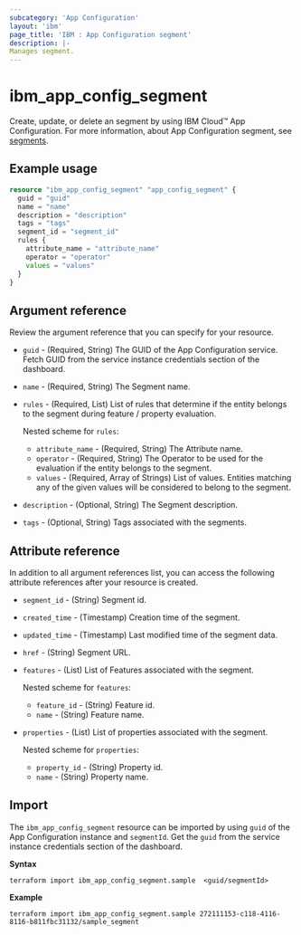 ```yaml
---
subcategory: 'App Configuration'
layout: 'ibm'
page_title: 'IBM : App Configuration segment'
description: |-
Manages segment.
---
```


# ibm_app_config_segment

Create, update, or delete an segment by using IBM Cloud™ App Configuration. For more information, about App Configuration segment, see [segments](https://cloud.ibm.com/docs/app-configuration?topic=app-configuration-ac-segments).

## Example usage

```terraform
resource "ibm_app_config_segment" "app_config_segment" {
  guid = "guid"
  name = "name"
  description = "description"
  tags = "tags"
  segment_id = "segment_id"
  rules {
    attribute_name = "attribute_name"
    operator = "operator"
    values = "values"
  }
}
```

## Argument reference

Review the argument reference that you can specify for your resource. 

- `guid` - (Required, String) The GUID of the App Configuration service. Fetch GUID from the service instance credentials section of the dashboard.
- `name` - (Required, String) The Segment name.
- `rules` - (Required, List) List of rules that determine if the entity belongs to the segment during feature / property evaluation.
  
  Nested scheme for `rules`:
    - `attribute_name` - (Required, String) The Attribute name.
    - `operator` - (Required, String) The Operator to be used for the evaluation if the entity belongs to the segment.
    - `values` - (Required, Array of Strings) List of values. Entities matching any of the given values will be considered to belong to the segment.
  
- `description` - (Optional, String) The Segment description.
- `tags` - (Optional, String) Tags associated with the segments.

## Attribute reference

In addition to all argument references list, you can access the following attribute references after your resource is created.

- `segment_id` - (String) Segment id.
- `created_time` - (Timestamp) Creation time of the segment.
- `updated_time` - (Timestamp) Last modified time of the segment data.
- `href` - (String) Segment URL.
- `features` - (List) List of Features associated with the segment.
   
  Nested scheme for `features`:
    - `feature_id` - (String) Feature id.
    - `name` - (String) Feature name.

- `properties` - (List) List of properties associated with the segment.

  Nested scheme for `properties`:
    - `property_id` - (String) Property id.
    - `name` - (String) Property name.

## Import

The `ibm_app_config_segment` resource can be imported by using `guid` of the App Configuration instance and `segmentId`. Get the `guid` from the service instance credentials section of the dashboard.

**Syntax**

```
terraform import ibm_app_config_segment.sample  <guid/segmentId>

```

**Example**

```
terraform import ibm_app_config_segment.sample 272111153-c118-4116-8116-b811fbc31132/sample_segment
```
